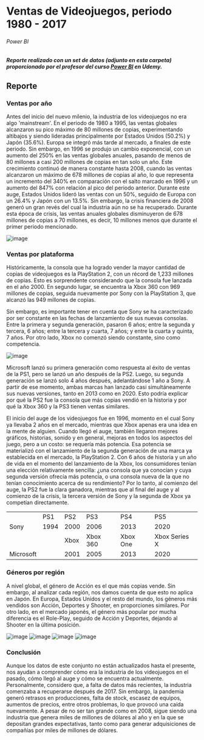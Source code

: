 # Ventas de Videojuegos, periodo 1980 - 2017

###### Power BI 

##### Reporte realizado con un set de datos (adjunto en esta carpeta) proporcionado por el profesor del curso [Power BI](https://github.com/RoderickGamer/RoderickGamer/blob/6ec82ba9d8edd813a08e6b09c888952a0fc21d2b/Formaci%C3%B3n%2C%20cursos%20y%20certificaciones.md) en Udemy.

## Reporte

### Ventas por año

Antes del inicio del nuevo milenio, la industria de los videojuegos no era algo 'mainstream'. En el periodo de 1980 a 1995, las ventas globales alcanzaron su pico máximo de 80 millones de copias, experimentando altibajos y siendo lideradas principalmente por Estados Unidos (50.2%) y Japón (35.6%). Europa se integró más tarde al mercado, a finales de este periodo. Sin embargo, en 1996 se produjo un cambio exponencial, con un aumento del 250% en las ventas globales anuales, pasando de menos de 80 millones a casi 200 millones de copias en tan solo un año. Este crecimiento continuó de manera constante hasta 2008, cuando las ventas alcanzaron un máximo de 678 millones de copias al año, lo que representa un incremento del 340% en comparación con el salto marcado en 1996 y un aumento del 847% con relación al pico del periodo anterior. Durante este auge, Estados Unidos lideró las ventas con un 50%, seguido de Europa con un 26.4% y Japón con un 13.5%. Sin embargo, la crisis financiera de 2008 generó un gran revés del cual la industria aún no se ha recuperado. Durante esta época de crisis, las ventas anuales globales disminuyeron de 678 millones de copias a 70 millones, es decir, 10 millones menos que durante el primer periodo mencionado.

![image](https://github.com/RoderickGamer/DataVizPortfolio/assets/126647917/bc956435-f267-42d2-98e9-7b482f3f2975)


### Ventas por plataforma

Históricamente, la consola que ha logrado vender la mayor cantidad de copias de videojuegos es la PlayStation 2, con un récord de 1,233 millones de copias. Esto es sorprendente considerando que la consola fue lanzada en el año 2000. En segundo lugar, se encuentra la Xbox 360 con 969 millones de copias, seguida nuevamente por Sony con la PlayStation 3, que alcanzó las 949 millones de copias.

Sin embargo, es importante tener en cuenta que Sony se ha caracterizado por ser constante en las fechas de lanzamiento de sus nuevas consolas. Entre la primera y segunda generación, pasaron 6 años; entre la segunda y tercera, 6 años; entre la tercera y cuarta, 7 años; y entre la cuarta y quinta, 7 años. Por otro lado, Xbox no comenzó siendo constante, sino como competencia. 

![image](https://github.com/RoderickGamer/DataVizPortfolio/assets/126647917/1c817028-c4ee-44cf-8074-5ccf7c75104e)

Microsoft lanzó su primera generación como respuesta al éxito de ventas de la PS1, pero se lanzó un año después de la PS2. Luego, su segunda generación se lanzó solo 4 años después, adelantándose 1 año a Sony. A partir de ese momento, ambas marcas han lanzado casi simultáneamente sus nuevas versiones, tanto en 2013 como en 2020. Esto podría explicar por qué la PS2 fue la consola que más copias vendió en la historia y por qué la Xbox 360 y la PS3 tienen ventas similares.

El inicio del auge de los videojuegos fue en 1996, momento en el cual Sony ya llevaba 2 años en el mercado, mientras que Xbox apenas era una idea en la mente de alguien. Cuando llegó el auge, también llegaron mejores gráficos, historias, sonido y en general, mejoras en todos los aspectos del juego, pero a un costo: se requería más potencia. Esa potencia se materializó con el lanzamiento de la segunda generación de una marca ya establecida en el mercado, la PlayStation 2. Con 6 años de historia y un año de vida en el momento del lanzamiento de la Xbox, los consumidores tenían una elección relativamente sencilla: ¿una consola que ya conocían y cuya segunda versión ofrecía más potencia, o una consola nueva de la que no tenían conocimiento acerca de su rendimiento? Por lo tanto, al comienzo del auge, la PS2 fue la clara ganadora, mientras que al final del auge y al comienzo de la crisis, la tercera versión de Sony y la segunda de Xbox ya competían directamente.

|  |  |  |  |  |  |
| --- | --- | --- | --- | --- | --- |
|  | PS1 | PS2 | PS3 | PS4 | PS5 |
| Sony | 1994 | 2000 | 2006 | 2013 | 2020 |
|  |  | Xbox | Xbox 360 | Xbox One | Xbox Series X |
| Microsoft |  | 2001 | 2005 | 2013 | 2020 |

### Géneros por región

A nivel global, el género de Acción es el que más copias vende. Sin embargo, al analizar cada región, nos damos cuenta de que esto no aplica en Japón. En Europa, Estados Unidos y el resto del mundo, los géneros más vendidos son Acción, Deportes y Shooter, en proporciones similares. Por otro lado, en el mercado japonés, el género más popular por mucha diferencia es el Role-Play, seguido de Acción y Deportes, dejando al Shooter en la última posición.

![image](https://github.com/RoderickGamer/DataVizPortfolio/assets/126647917/ca003ed4-67c4-4384-bd81-593fed453e9f)
![image](https://github.com/RoderickGamer/DataVizPortfolio/assets/126647917/6c67e2c9-4f2f-4725-a251-06b0b62734cc)
![image](https://github.com/RoderickGamer/DataVizPortfolio/assets/126647917/145ea8e0-66a1-4c4f-b7c7-a35f7b6eb687)
![image](https://github.com/RoderickGamer/DataVizPortfolio/assets/126647917/faf9f725-23c7-4bef-9b05-c7a35a5e5244)


### Conclusión

Aunque los datos de este conjunto no están actualizados hasta el presente, nos ayudan a comprender cómo era la industria de los videojuegos en el pasado, cómo llegó al auge y cómo se encuentra actualmente. Personalmente, considero que, a falta de datos más recientes, la industria comenzaba a recuperarse después de 2017. Sin embargo, la pandemia generó retrasos en producciones, falta de stock, escasez de equipos, aumentos de precios, entre otros problemas, lo que provocó una caída nuevamente. A pesar de no ser tan grande como en 2008, sigue siendo una industria que genera miles de millones de dólares al año y en la que se depositan grandes expectativas, tanto como para generar adquisiciones de compañías por miles de millones de dólares.
